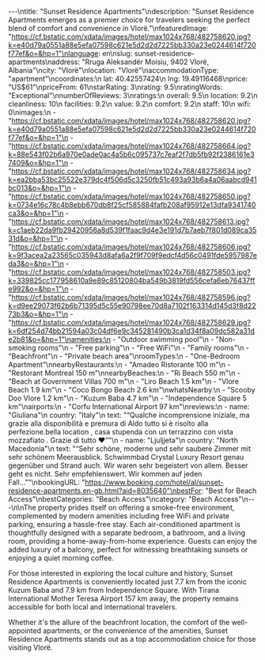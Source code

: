 ---\ntitle: "Sunset Residence Apartments"\ndescription: "Sunset Residence Apartments emerges as a premier choice for travelers seeking the perfect blend of comfort and convenience in Vlorë."\nfeaturedImage: "https://cf.bstatic.com/xdata/images/hotel/max1024x768/482758620.jpg?k=e40d79a0551a88e5efa07598c621e5d2d2d7225bb330a23e0244614f720f77ef&o=&hp=1"\nlanguage: en\nslug: sunset-residence-apartments\naddress: "Rruga Aleksandër Moisiu, 9402 Vlorë, Albania"\ncity: "Vlorë"\nlocation: "Vlorë"\naccommodationType: "apartment"\ncoordinates:\n  lat: 40.42557424\n  lng: 19.49116468\nprice: "US$61"\npriceFrom: 61\nstarRating: 3\nrating: 9.5\nratingWords: "Exceptional"\nnumberOfReviews: 3\nratings:\n  overall: 9.5\n  location: 9.2\n  cleanliness: 10\n  facilities: 9.2\n  value: 9.2\n  comfort: 9.2\n  staff: 10\n  wifi: 0\nimages:\n  - "https://cf.bstatic.com/xdata/images/hotel/max1024x768/482758620.jpg?k=e40d79a0551a88e5efa07598c621e5d2d2d7225bb330a23e0244614f720f77ef&o=&hp=1"\n  - "https://cf.bstatic.com/xdata/images/hotel/max1024x768/482758664.jpg?k=88e543f02b6a970e0ade0ac4a5b6c095737c7eaf2f7db5fb92f2386161e37409&o=&hp=1"\n  - "https://cf.bstatic.com/xdata/images/hotel/max1024x768/482758634.jpg?k=ea2bba53bc25522e379dc4f506d5c3250fb51c493a93b6a4a06aabcd941bc013&o=&hp=1"\n  - "https://cf.bstatic.com/xdata/images/hotel/max1024x768/482758650.jpg?k=0734e16c78c4b8ebb670db8f25cf585884fafb208af95912e13dfa9341740ca3&o=&hp=1"\n  - "https://cf.bstatic.com/xdata/images/hotel/max1024x768/482758613.jpg?k=c1aeb22da9fb29420956a8d539f1faac9d4e3e191d7b7aeb7f801d089ca3531d&o=&hp=1"\n  - "https://cf.bstatic.com/xdata/images/hotel/max1024x768/482758606.jpg?k=9f3acea2a23565c035943d8afa6a2f9f709f9edcf4d56c0491fde5957987eda3&o=&hp=1"\n  - "https://cf.bstatic.com/xdata/images/hotel/max1024x768/482758503.jpg?k=339825cc177958610a9e89c85120804ba549b3819fd556cefa6eb76437ffe992&o=&hp=1"\n  - "https://cf.bstatic.com/xdata/images/hotel/max1024x768/482758596.jpg?k=d9ee29073f62b6b71395d5c55e90798ee70d8a7102f163314d145d3f8d2273b3&o=&hp=1"\n  - "https://cf.bstatic.com/xdata/images/hotel/max1024x768/482758629.jpg?k=6df254d74bb21594a03c04df6e9c345281490b3ca1d34f8a09dc582a31de2b81&o=&hp=1"\namenities:\n  - "Outdoor swimming pool"\n  - "Non-smoking rooms"\n  - "Free parking"\n  - "Free WiFi"\n  - "Family rooms"\n  - "Beachfront"\n  - "Private beach area"\nroomTypes:\n  - "One-Bedroom Apartment"\nnearbyRestaurants:\n  - "Amadeo Ristorante 100 m"\n  - "Restorant Montreal 150 m"\nnearbyBeaches:\n  - "Ri Beach 550 m"\n  - "Beach at Government Villas 700 m"\n  - "Liro Beach 1.5 km"\n  - "Vlore Beach 1.9 km"\n  - "Coco Bongo Beach 2.6 km"\nwhatsNearby:\n  - "Scooby Doo Vlore 1.2 km"\n  - "Kuzum Baba 4.7 km"\n  - "Independence Square 5 km"\nairports:\n  - "Corfu International Airport 97 km"\nreviews:\n  - name: "Giuliana"\n    country: "Italy"\n    text: "“Qualche incomprensione iniziale, ma grazie alla disponibilità e premura di Aldo tutto si è risolto alla perfezione.bella location , casa stupenda con un terrazzino con vista mozzafiato . Grazie di tutto ❤️”"\n  - name: "Ljuljjeta"\n    country: "North Macedonia"\n    text: "“Sehr schöne, moderne und sehr saubere Zimmer mit sehr schönem Meerausblick. Schwimmbad Crystal Luxury Resort genau gegenüber und Strand auch. Wir waren sehr begeistert von allem. Besser geht es nicht. Sehr empfehlenswert. Wir kommen auf jeden Fall...”"\nbookingURL: "https://www.booking.com/hotel/al/sunset-residence-apartments.en-gb.html?aid=8035640"\nbestFor: "Best for Beach Access"\nbestCategories: "Beach Access"\ncategory: "Beach Access"\n---\n\nThe property prides itself on offering a smoke-free environment, complemented by modern amenities including free WiFi and private parking, ensuring a hassle-free stay. Each air-conditioned apartment is thoughtfully designed with a separate bedroom, a bathroom, and a living room, providing a home-away-from-home experience. Guests can enjoy the added luxury of a balcony, perfect for witnessing breathtaking sunsets or enjoying a quiet morning coffee.

For those interested in exploring the local culture and history, Sunset Residence Apartments is conveniently located just 7.7 km from the iconic Kuzum Baba and 7.9 km from Independence Square. With Tirana International Mother Teresa Airport 157 km away, the property remains accessible for both local and international travelers.

Whether it's the allure of the beachfront location, the comfort of the well-appointed apartments, or the convenience of the amenities, Sunset Residence Apartments stands out as a top accommodation choice for those visiting Vlorë.